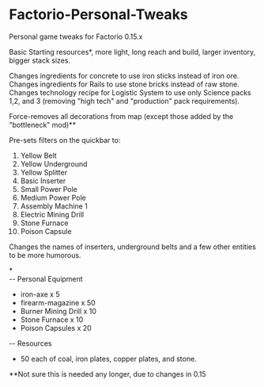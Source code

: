 # Factorio-Personal-Tweaks
Personal game tweaks for Factorio 0.15.x

Basic Starting resources*, more light, long reach and build, larger inventory, bigger stack sizes.

Changes ingredients for concrete to use iron sticks instead of iron ore.
Changes ingredients for Rails to use stone bricks instead of raw stone.
Changes technology recipe for Logistic System to use only Science packs 1,2, and 3 (removing "high tech" and "production" pack requirements).

Force-removes all decorations from map (except those added by the "bottleneck" mod)**

Pre-sets filters on the quickbar to:
1.  Yellow Belt
2.  Yellow Underground
3.  Yellow Splitter
4.  Basic Inserter
5.  Small Power Pole
6.  Medium Power Pole
7.  Assembly Machine 1
8.  Electric Mining Drill
9.  Stone Furnace
10. Poison Capsule

Changes the names of inserters, underground belts and a few other entities to be more humorous.

\*	
-- Personal Equipment
<ul>
<li>iron-axe x 5</li>
<li>firearm-magazine x 50</li>
<li>Burner Mining Drill x 10</li>
<li>Stone Furnace x 10</li>
<li>Poison Capsules x 20</li>
</ul>
 
-- Resources
<ul>
<li>50 each of coal, iron plates, copper plates, and stone.</li>
</ul>
    
\**Not sure this is needed any longer, due to changes in 0.15

